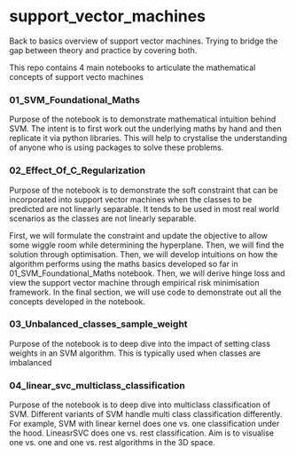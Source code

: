 # support_vector_machines
Back to basics overview of support vector machines. Trying to bridge the gap between theory and practice by covering both.

This repo contains 4 main notebooks to articulate the mathematical concepts of support vecto machines

### 01_SVM_Foundational_Maths
Purpose of the notebook is to demonstrate mathematical intuition behind SVM. The intent is to first work out the underlying maths by hand and then replicate it via python libraries. This will help to crystalise the understanding of anyone who is using packages to solve these problems.


### 02_Effect_Of_C_Regularization

Purpose of the notebook is to demonstrate the soft constraint that can be incorporated into support vector machines when the classes to be predicted are not linearly separable. It tends to be used in most real world scenarios as the classes are not linearly separable.

First, we will formulate the constraint and update the objective to allow some wiggle room while determining the hyperplane. Then, we will find the solution through optimisation. Then, we will develop intuitions on how the algorithm performs using the maths basics developed so far in 01_SVM_Foundational_Maths notebook. Then, we will derive hinge loss and view the support vector machine through empirical risk minimisation framework. In the final section, we will use code to demonstrate out all the concepts developed in the notebook.

### 03_Unbalanced_classes_sample_weight
Purpose of the notebook is to deep dive into the impact of setting class weights in an SVM algorithm. This is typically used when classes are imbalanced


### 04_linear_svc_multiclass_classification
Purpose of the notebook is to deep dive into multiclass classification of SVM. Different variants of SVM handle multi class classification differently. For example, SVM with linear kernel does one vs. one classification under the hood. LineasrSVC does one vs. rest classification. Aim is to visualise one vs. one  and one vs. rest algorithms in the 3D space.